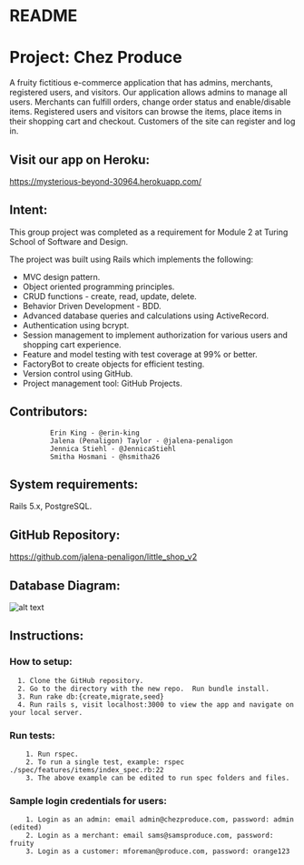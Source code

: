 # README
# Project: Chez Produce

A fruity fictitious e-commerce application that has admins, merchants, registered users, and visitors. Our application allows admins to manage all users.
Merchants can fulfill orders, change order status and enable/disable items.  Registered users and visitors can browse the items, place items in their shopping cart and checkout.
Customers of the site can register and log in.

## Visit our app on Heroku:  
https://mysterious-beyond-30964.herokuapp.com/

## Intent:  

This group project was completed as a requirement for Module 2 at Turing School of Software and Design.

The project was built using Rails which implements the following:
* MVC design pattern.
* Object oriented programming principles.
* CRUD functions - create, read, update, delete.
* Behavior Driven Development - BDD.
* Advanced database queries and calculations using ActiveRecord.
* Authentication using bcrypt.
* Session management to implement authorization for various users and shopping cart experience.
* Feature and model testing with test coverage at 99% or better.
* FactoryBot to create objects for efficient testing.
* Version control using GitHub.
* Project management tool: GitHub Projects.

## Contributors:
              Erin King - @erin-king
              Jalena (Penaligon) Taylor - @jalena-penaligon
              Jennica Stiehl - @JennicaStiehl
              Smitha Hosmani - @hsmitha26

## System requirements:
Rails 5.x, PostgreSQL.

## GitHub Repository:
https://github.com/jalena-penaligon/little_shop_v2

## Database Diagram:
![alt text](https://files.slack.com/files-pri/T029P2S9M-FHVL77BFH/chezproduce-database.png)

## Instructions:
  ### How to setup:
      1. Clone the GitHub repository.
      2. Go to the directory with the new repo.  Run bundle install.
      3. Run rake db:{create,migrate,seed}
      4. Run rails s, visit localhost:3000 to view the app and navigate on your local server.

  ### Run tests:
        1. Run rspec.
        2. To run a single test, example: rspec ./spec/features/items/index_spec.rb:22
        3. The above example can be edited to run spec folders and files.

  ### Sample login credentials for users:
        1. Login as an admin: email admin@chezproduce.com, password: admin (edited)
        2. Login as a merchant: email sams@samsproduce.com, password: fruity
        3. Login as a customer: mforeman@produce.com, password: orange123
